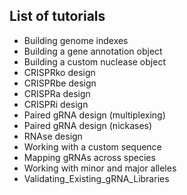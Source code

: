 ## List of tutorials

- Building genome indexes 
- Building a gene annotation object
- Building a custom nuclease object
- CRISPRko design
- CRISPRbe design
- CRISPRa design
- CRISPRi design
- Paired gRNA design (multiplexing)
- Paired gRNA design (nickases)
- RNAse design
- Working with a custom sequence
- Mapping gRNAs across species
- Working with minor and major alleles
- Validating_Existing_gRNA_Libraries
